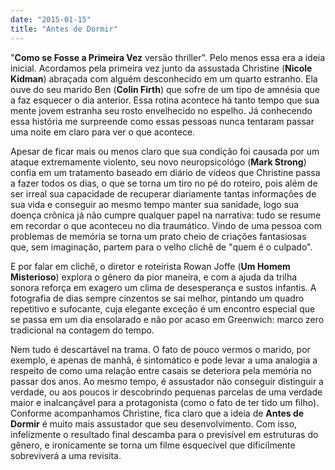 ```yaml
---
date: "2015-01-15"
title: "Antes de Dormir"
---
```

"__Como se Fosse a Primeira Vez__ versão thriller". Pelo menos essa era a ideia inicial. Acordamos pela primeira vez junto da assustada Christine (__Nicole Kidman__) abraçada com alguém desconhecido em um quarto estranho. Ela ouve do seu marido Ben (__Colin Firth__) que sofre de um tipo de amnésia que a faz esquecer o dia anterior. Essa rotina acontece há tanto tempo que sua mente jovem estranha seu rosto envelhecido no espelho. Já conhecendo essa história me surpreende como essas pessoas nunca tentaram passar uma noite em claro para ver o que acontece.

Apesar de ficar mais ou menos claro que sua condição foi causada por um ataque extremamente violento, seu novo neuropsicológo (__Mark Strong__) confia em um tratamento baseado em diário de vídeos que Christine passa a fazer todos os dias, o que se torna um tiro no pé do roteiro, pois além de ser irreal sua capacidade de recuperar diariamente tantas informações de sua vida e conseguir ao mesmo tempo manter sua sanidade, logo sua doença crônica já não cumpre qualquer papel na narrativa: tudo se resume em recordar o que aconteceu no dia traumático. Vindo de uma pessoa com problemas de memória se torna um prato cheio de criações fantasiosas que, sem imaginação, partem para o velho clichê de "quem é o culpado". 

E por falar em clichê, o diretor e roteirista Rowan Joffe (__Um Homem Misterioso__) explora o gênero da pior maneira, e com a ajuda da trilha sonora reforça em exagero um clima de desesperança e sustos infantis. A fotografia de dias sempre cinzentos se sai melhor, pintando um quadro repetitivo e sufocante, cuja elegante exceção é um encontro especial que se passa em um dia ensolarado e não por acaso em Greenwich: marco zero tradicional na contagem do tempo.

Nem tudo é descartável na trama. O fato de pouco vermos o marido, por exemplo, e apenas de manhã, é sintomático e pode levar a uma analogia a respeito de como uma relação entre casais se deteriora pela memória no passar dos anos. Ao mesmo tempo, é assustador não conseguir distinguir a verdade, ou aos poucos ir descobrindo pequenas parcelas de uma verdade maior e inalcançável para a protagonista (como o fato de ter tido um filho). Conforme acompanhamos Christine, fica claro que a ideia de __Antes de Dormir__ é muito mais assustador que seu desenvolvimento. Com isso, infelizmente o resultado final descamba para o previsível em estruturas do gênero, e ironicamente se torna um filme esquecível que dificilmente sobreviverá a uma revisita.
